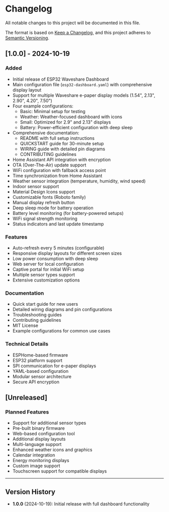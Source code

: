 # Changelog

All notable changes to this project will be documented in this file.

The format is based on [Keep a Changelog](https://keepachangelog.com/en/1.0.0/),
and this project adheres to [Semantic Versioning](https://semver.org/spec/v2.0.0.html).

## [1.0.0] - 2024-10-19

### Added
- Initial release of ESP32 Waveshare Dashboard
- Main configuration file (`esp32-dashboard.yaml`) with comprehensive display layout
- Support for multiple Waveshare e-paper display models (1.54", 2.13", 2.90", 4.20", 7.50")
- Four example configurations:
  - Basic: Minimal setup for testing
  - Weather: Weather-focused dashboard with icons
  - Small: Optimized for 2.9" and 2.13" displays
  - Battery: Power-efficient configuration with deep sleep
- Comprehensive documentation:
  - README with full setup instructions
  - QUICKSTART guide for 30-minute setup
  - WIRING guide with detailed pin diagrams
  - CONTRIBUTING guidelines
- Home Assistant API integration with encryption
- OTA (Over-The-Air) update support
- WiFi configuration with fallback access point
- Time synchronization from Home Assistant
- Weather sensor integration (temperature, humidity, wind speed)
- Indoor sensor support
- Material Design Icons support
- Customizable fonts (Roboto family)
- Manual display refresh button
- Deep sleep mode for battery operation
- Battery level monitoring (for battery-powered setups)
- WiFi signal strength monitoring
- Status indicators and last update timestamp

### Features
- Auto-refresh every 5 minutes (configurable)
- Responsive display layouts for different screen sizes
- Low power consumption with deep sleep
- Web server for local configuration
- Captive portal for initial WiFi setup
- Multiple sensor types support
- Extensive customization options

### Documentation
- Quick start guide for new users
- Detailed wiring diagrams and pin configurations
- Troubleshooting guides
- Contributing guidelines
- MIT License
- Example configurations for common use cases

### Technical Details
- ESPHome-based firmware
- ESP32 platform support
- SPI communication for e-paper displays
- YAML-based configuration
- Modular sensor architecture
- Secure API encryption

## [Unreleased]

### Planned Features
- Support for additional sensor types
- Pre-built binary firmware
- Web-based configuration tool
- Additional display layouts
- Multi-language support
- Enhanced weather icons and graphics
- Calendar integration
- Energy monitoring displays
- Custom image support
- Touchscreen support for compatible displays

---

## Version History

- **1.0.0** (2024-10-19): Initial release with full dashboard functionality
